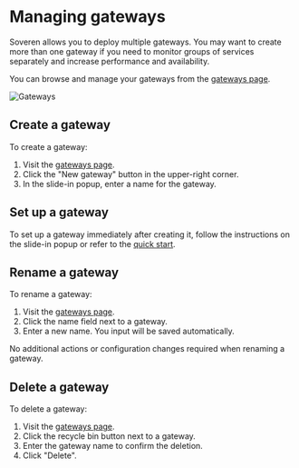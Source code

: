 # Managing gateways

Soveren allows you to deploy multiple gateways. 
You may want to create more than one gateway if you need to monitor groups of services separately and increase performance and availability.

You can browse and manage your gateways from the [gateways page](https://app.soveren.io/gateways).

![Gateways](../../img/dashboards/Gateways.png "Gateways")

## Create a gateway

To create a gateway:

1. Visit the [gateways page](https://app.soveren.io/gateways).
2. Click the "New gateway" button in the upper-right corner. 
3. In the slide-in popup, enter a name for the gateway.

## Set up a gateway

To set up a gateway immediately after creating it, follow the instructions on the slide-in popup or refer to the [quick start](../../getting-started/quick-start/). 

## Rename a gateway

To rename a gateway:

1. Visit the [gateways page](https://app.soveren.io/gateways).
2. Click the name field next to a gateway.
3. Enter a new name. You input will be saved automatically.

No additional actions or configuration changes required when renaming a gateway.

## Delete a gateway

To delete a gateway:

1. Visit the [gateways page](https://app.soveren.io/gateways).
2. Click the recycle bin button next to a gateway.
3. Enter the gateway name to confirm the deletion.
4. Click "Delete".
   
















